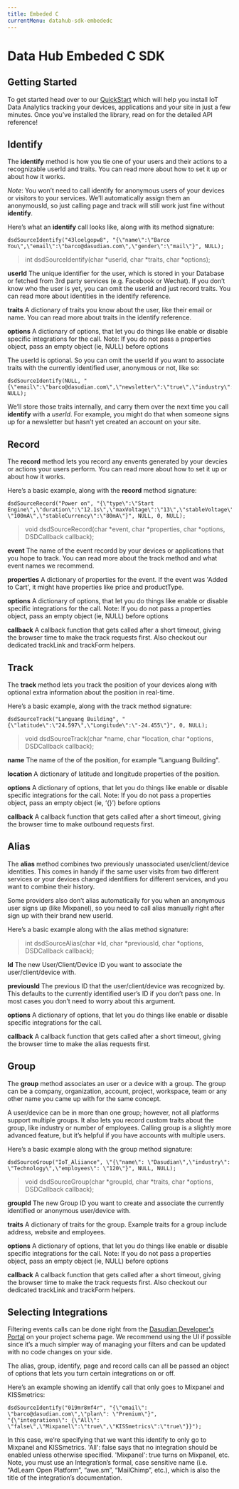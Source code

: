 ```yaml
---
title: Embeded C
currentMenu: datahub-sdk-embededc
---
```


# Data Hub Embeded C SDK

Getting Started
---------------

To get started head over to our [QuickStart](/quickstart.html) which will help you install IoT Data Analytics tracking your devices, applications and your site in just a few minutes. Once you’ve installed the library, read on for the detailed API reference!

Identify
--------

The **identify** method is how you tie one of your users and their actions to a recognizable userId and traits. You can read more about how to set it up or about how it works.

*Note*: You won’t need to call identify for anonymous users of your devices or  visitors to your services. We’ll automatically assign them an anonymousId, so just calling page and track will still work just fine without **identify**.

Here’s what an **identify** call looks like, along with its method signature:

```
dsdSourceIdentify("43loelgopw8", "{\"name\":\"Barco You\",\"email\":\"barco@dasudian.com\",\"gender\":\"mail\"}", NULL);
```
> int dsdSourceIdentify(char *userId, char *traits, char *options);


**userId**
The unique identifier for the user, which is stored in your Database or fetched from 3rd party services (e.g. Facebook or Wechat). If you don’t know who the user is yet, you can omit the userId and just record traits. You can read more about identities in the identify reference.

**traits**
A dictionary of traits you know about the user, like their email or name. You can read more about traits in the identify reference.

**options**
A dictionary of options, that let you do things like enable or disable specific integrations for the call. Note: If you do not pass a properties object, pass an empty object (ie, NULL) before options

The userId is optional. So you can omit the userId if you want to associate traits with the currently identified user, anonymous or not, like so:

```
dsdSourceIdentify(NULL, "{\"email\":\"barco@dasudian.com\",\"newsletter\":\"true\",\"industry\":\"Technology\"}", NULL);
```

We’ll store those traits internally, and carry them over the next time you call **identify** with a *userId*. For example, you might do that when someone signs up for a newsletter but hasn’t yet created an account on your site.

Record
------

The **record** method lets you record any envents generated by your devcies or actions your users perform. You can read more about how to set it up or about how it works.

Here’s a basic example, along with the **record** method signature:

```
dsdSourceRecord("Power on", "{\"type\":\"Start Engine\",\"duration\":\"12.1s\",\"maxVoltage\":\"13\",\"stableVoltage\":\"8\",\"maxCurrency\": \"100mA\",\"stableCurrency\":\"80mA\"}", NULL, 0, NULL);
```
> void dsdSourceRecord(char *event, char *properties, char *options, DSDCallback callback);

**event**
The name of the event recordd by your devices or applications that you hope to track. You can read more about the track method and what event names we recommend.

**properties**
A dictionary of properties for the event. If the event was 'Added to Cart', it might have properties like price and productType.

**options**
A dictionary of options, that let you do things like enable or disable specific integrations for the call. Note: If you do not pass a properties object, pass an empty object (ie, NULL) before options

**callback**
A callback function that gets called after a short timeout, giving the browser time to make the track requests first. Also checkout our dedicated trackLink and trackForm helpers.

Track
----

The **track** method lets you track the position of your devices along with optional extra information about the position in real-time.

Here’s a basic example, along with the track method signature:

```
dsdSourceTrack("Languang Building", "{\"latitude\":\"24.597\",\"Longitude\":\"-24.455\"}", 0, NULL);
```

> void dsdSourceTrack(char *name, char *location, char *options, DSDCallback callback);

**name**
The name of the of the position, for example "Languang Building".

**location**
A dictionary of latitude and longitude properties of the position. 

**options**
A dictionary of options, that let you do things like enable or disable specific integrations for the call. Note: If you do not pass a properties object, pass an empty object (ie, ‘{}’) before options

**callback**
A callback function that gets called after a short timeout, giving the browser time to make outbound requests first.

Alias
-----

The **alias** method combines two previously unassociated user/client/device identities. This comes in handy if the same user visits from two different services or your devices changed identifiers for different services, and you want to combine their history.

Some providers also don’t alias automatically for you when an anonymous user signs up (like Mixpanel), so you need to call alias manually right after sign up with their brand new userId.

Here’s a basic example along with the alias method signature:

> int dsdSourceAlias(char *Id, char *previousId, char *options, DSDCallback callback);

**Id**
The new User/Client/Device ID you want to associate the user/client/device with.

**previousId**
The previous ID that the user/client/device was recognized by. This defaults to the currently identified user’s ID if you don’t pass one. In most cases you don’t need to worry about this argument.

**options**
A dictionary of options, that let you do things like enable or disable specific integrations for the call.

**callback**
A callback function that gets called after a short timeout, giving the browser time to make the alias requests first.

Group
-----

The **group** method associates an user or a device with a group. The group can be a company, organization, account, project, workspace, team or any other name you came up with for the same concept.

A user/device can be in more than one group; however, not all platforms support multiple groups. It also lets you record custom traits about the group, like industry or number of employees. Calling group is a slightly more advanced feature, but it’s helpful if you have accounts with multiple users.

Here’s a basic example along with the group method signature:

```
dsdSourceGroup("IoT_Aliiance", \"{\"name\": \"Dasudian\",\"industry\": \"Technology\",\"employees\": \"120\"}", NULL, NULL);
```

> void dsdSourceGroup(char *groupId, char *traits, char *options, DSDCallback callback);

**groupId**
The new Group ID you want to create and associate the currently identified or anonymous user/device with.

**traits**
A dictionary of traits for the group. Example traits for a group include address, website and employees.

**options**
A dictionary of options, that let you do things like enable or disable specific integrations for the call. Note: If you do not pass a properties object, pass an empty object (ie, NULL) before options

**callback**
A callback function that gets called after a short timeout, giving the browser time to make the track requests first. Also checkout our dedicated trackLink and trackForm helpers.

Selecting Integrations
----------------------

Filtering events calls can be done right from the [Dasudian Developer's Portal](https://dev.dasudian.com) on your project schema page. We recommend using the UI if possible since it’s a much simpler way of managing your filters and can be updated with no code changes on your side.

The alias, group, identify, page and record calls can all be passed an object of options that lets you turn certain integrations on or off.

Here’s an example showing an identify call that only goes to Mixpanel and KISSmetrics:

```
dsdSourceIdentify("019mr8mf4r", "{\"email\": \"barco@dasudian.com\",\"plan\": \"Premium\"}", 
"{\"integrations\": {\"All\": \"false\",\"Mixpanel\":\"true\",\"KISSmetrics\":\"true\"}}");
```
In this case, we’re specifying that we want this identify to only go to Mixpanel and KISSmetrics. 'All': false says that no integration should be enabled unless otherwise specified. 'Mixpanel': true turns on Mixpanel, etc. Note, you must use an Integration’s formal, case sensitive name (i.e. “AdLearn Open Platform”, “awe.sm”, “MailChimp”, etc.), which is also the title of the integration’s documentation.
